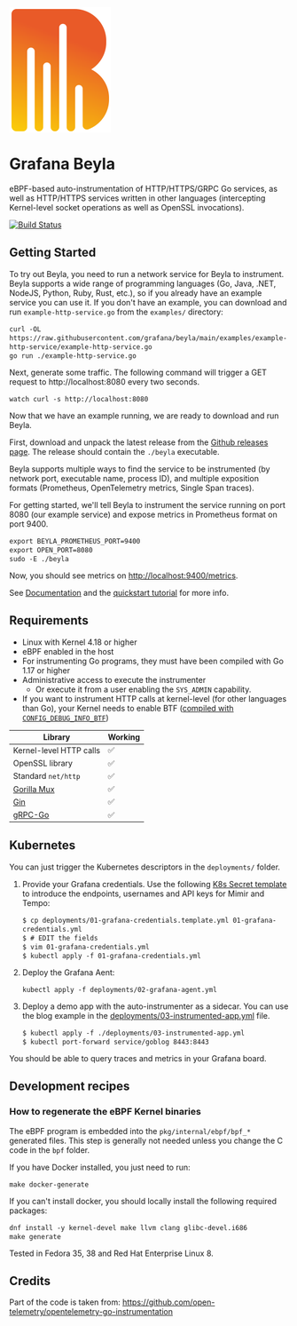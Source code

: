 <img src="docs/sources/assets/logo.png" style="vertical-align:middle" height=226 alt="Grafana Beyla logo">

# Grafana Beyla

eBPF-based auto-instrumentation of HTTP/HTTPS/GRPC Go services, as well as HTTP/HTTPS services
written in other languages (intercepting Kernel-level socket operations as well as
OpenSSL invocations).

[![Build Status](https://drone.grafana.net/api/badges/grafana/beyla/status.svg?ref=refs/heads/main)](https://drone.grafana.net/grafana/beyla)


## Getting Started

To try out Beyla, you need to run a network service for Beyla to instrument.
Beyla supports a wide range of programming languages (Go, Java, .NET, NodeJS, Python, Ruby, Rust, etc.),
so if you already have an example service you can use it.
If you don't have an example, you can download and run `example-http-service.go` from the `examples/` directory:

```
curl -OL https://raw.githubusercontent.com/grafana/beyla/main/examples/example-http-service/example-http-service.go
go run ./example-http-service.go
```

Next, generate some traffic. The following command will trigger a GET request to http://localhost:8080 every two seconds.

```
watch curl -s http://localhost:8080
```

Now that we have an example running, we are ready to download and run Beyla.

First, download and unpack the latest release from the [Github releases page](https://github.com/grafana/beyla/releases).
The release should contain the `./beyla` executable.

Beyla supports multiple ways to find the service to be instrumented (by network port, executable name, process ID),
and multiple exposition formats (Prometheus, OpenTelemetry metrics, Single Span traces).

For getting started, we'll tell Beyla to instrument the service running on port 8080 (our example service) and expose metrics in Prometheus format on port 9400.

```
export BEYLA_PROMETHEUS_PORT=9400
export OPEN_PORT=8080
sudo -E ./beyla
```

Now, you should see metrics on [http://localhost:9400/metrics](http://localhost:9400/metrics).

See [Documentation](https://grafana.com/docs/TODO) and the [quickstart tutorial](docs/sources/tutorial/index.md) for more info.

## Requirements

- Linux with Kernel 4.18 or higher
- eBPF enabled in the host
- For instrumenting Go programs, they must have been compiled with Go 1.17 or higher
- Administrative access to execute the instrumenter
    - Or execute it from a user enabling the `SYS_ADMIN` capability.
- If you want to instrument HTTP calls at kernel-level (for other languages than Go),
  your Kernel needs to enable BTF ([compiled with `CONFIG_DEBUG_INFO_BTF`](https://www.baeldung.com/linux/kernel-config))

| Library                                       | Working |
|-----------------------------------------------|---------|
| Kernel-level HTTP calls                       | ✅       |
| OpenSSL library                               | ✅       |
| Standard `net/http`                           | ✅       |
| [Gorilla Mux](https://github.com/gorilla/mux) | ✅       |
| [Gin](https://gin-gonic.com/)                 | ✅       |
| [gRPC-Go](https://github.com/grpc/grpc-go)    | ✅       |

## Kubernetes

You can just trigger the Kubernetes descriptors in the `deployments/` folder.

1. Provide your Grafana credentials. Use the following [K8s Secret template](deployments/01-grafana-credentials.template.yml)
   to introduce the endpoints, usernames and API keys for Mimir and Tempo:
   ```
   $ cp deployments/01-grafana-credentials.template.yml 01-grafana-credentials.yml
   $ # EDIT the fields
   $ vim 01-grafana-credentials.yml
   $ kubectl apply -f 01-grafana-credentials.yml 
   ```
2. Deploy the Grafana Aent:
   ```
   kubectl apply -f deployments/02-grafana-agent.yml
   ```

3. Deploy a demo app with the auto-instrumenter as a sidecar. You can use the blog example in the
   [deployments/03-instrumented-app.yml](./deployments/03-instrumented-app.yml) file.
   
   ```
   $ kubectl apply -f ./deployments/03-instrumented-app.yml
   $ kubectl port-forward service/goblog 8443:8443
   ```

You should be able to query traces and metrics in your Grafana board.

## Development recipes

### How to regenerate the eBPF Kernel binaries

The eBPF program is embedded into the `pkg/internal/ebpf/bpf_*` generated files.
This step is generally not needed unless you change the C code in the `bpf` folder.

If you have Docker installed, you just need to run:

```
make docker-generate
```

If you can't install docker, you should locally install the following required packages:

```
dnf install -y kernel-devel make llvm clang glibc-devel.i686
make generate
```

Tested in Fedora 35, 38 and Red Hat Enterprise Linux 8.

## Credits

Part of the code is taken from: https://github.com/open-telemetry/opentelemetry-go-instrumentation

